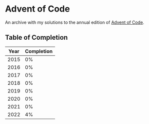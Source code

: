 # Advent of Code

An archive with my solutions to the annual edition of [Advent of Code](https://adventofcode.com/).

## Table of Completion

| Year | Completion |
|------|------------|
| 2015 | 0%         |
| 2016 | 0%         |
| 2017 | 0%         |
| 2018 | 0%         |
| 2019 | 0%         |
| 2020 | 0%         |
| 2021 | 0%         |
| 2022 | 4%         |

